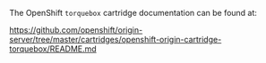 The OpenShift `torquebox` cartridge documentation can be found at:

https://github.com/openshift/origin-server/tree/master/cartridges/openshift-origin-cartridge-torquebox/README.md
